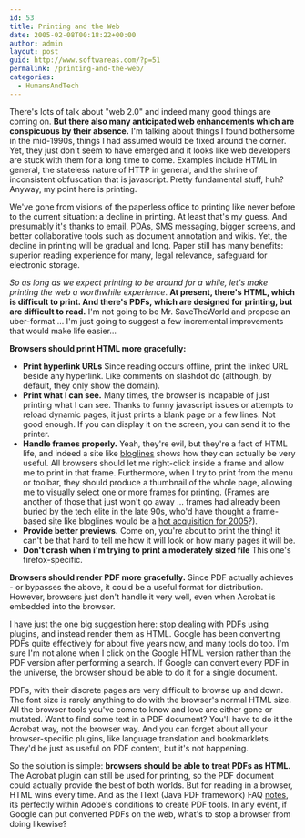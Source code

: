 ```yaml
---
id: 53
title: Printing and the Web
date: 2005-02-08T00:18:22+00:00
author: admin
layout: post
guid: http://www.softwareas.com/?p=51
permalink: /printing-and-the-web/
categories:
  - HumansAndTech
---
```

There's lots of talk about "web 2.0" and indeed many good things are coming on. **But there also many anticipated web enhancements which are conspicuous by their absence.** I'm talking about things I found bothersome in the mid-1990s, things I had assumed would be fixed around the corner. Yet, they just don't seem to have emerged and it looks like web developers are stuck with them for a long time to come. Examples include HTML in general, the stateless nature of HTTP in general, and the shrine of inconsistent obfuscation that is javascript. Pretty fundamental stuff, huh? Anyway, my point here is printing.

We've gone from visions of the paperless office to printing like never before to the current situation: a decline in printing. At least that's my guess. And presumably it's thanks to email, PDAs, SMS messaging, bigger screens, and better collaborative tools such as document annotation and wikis. Yet, the decline in printing will be gradual and long. Paper still has many benefits: superior reading experience for many, legal relevance, safeguard for electronic storage.

*So as long as we expect printing to be around for a while, let's make printing the web a worthwhile experience*. **At present, there's HTML, which is difficult to print. And there's PDFs, which are designed for printing, but are difficult to read.** I'm not going to be Mr. SaveTheWorld and propose an uber-format ... I'm just going to suggest a few incremental improvements that would make life easier...

**Browsers should print HTML more gracefully:**
* **Print hyperlink URLs** Since reading occurs offline, print the linked URL beside any hyperlink. Like comments on slashdot do (although, by default, they only show the domain).
* **Print what I can see.** Many times, the browser is incapable of just printing what I can see. Thanks to funny javascript issues or attempts to reload dynamic pages, it just prints a blank page or a few lines. Not good enough. If you can display it on the screen, you can send it to the printer.
* **Handle frames properly.** Yeah, they're evil, but they're a fact of HTML life, and indeed a site like [bloglines](http://bloglines.com) shows how they can actually be very useful. All browsers should let me right-click inside a frame and allow me to print in that frame. Furthermore, when I try to print from the menu or toolbar, they should produce a thumbnail of the whole page, allowing me to visually select one or more frames for printing.
 (Frames are another of those that just won't go away ... frames had already been buried by the tech elite in the late 90s, who'd have thought a frame-based site like bloglines would be a [hot acquisition for 2005](http://www.micropersuasion.com/2005/02/ask_jeeves_buyi.html)?). 
* **Provide better previews.** Come on, you're about to print the thing! it can't be that hard to tell me how it will look or how many pages it will be.
* **Don't crash when i'm trying to print a moderately sized file** This one's firefox-specific.

**Browsers should render PDF more gracefully.** Since PDF actually achieves - or bypasses the above,  it could be a useful format for distribution. However, browsers just don't handle it very well, even when Acrobat is embedded into the browser.

I have just the one big suggestion here: stop dealing with PDFs using plugins, and instead render them as HTML. Google has been converting PDFs quite effectively for about five years now, and many tools do too. I'm sure I'm not alone when I click on the Google HTML version rather than the PDF version after performing a search. If Google can convert every PDF in the universe, the browser should be able to do it for a single document.

PDFs, with their discrete pages are very difficult to browse up and down. The font size is rarely anything to do with the browser's normal HTML size. All the browser tools you've come to know and love are either gone or mutated. Want to find some text in a PDF document? You'll have to do it the Acrobat way, not the browser way. And you can forget about all your browser-specific plugins, like language translation and bookmarklets. They'd be just as useful on PDF content, but it's not happening.

So the solution is simple: **browsers should be able to treat PDFs as HTML.** The Acrobat plugin can still be used for printing, so the PDF document could actually provide the best of both worlds. But for reading in a browser, HTML wins every time. And as the IText (Java PDF framework) FAQ [notes](http://www.lowagie.com/iText/faq.html#adobe), its perfectly within Adobe's conditions to create PDF tools. In any event, if Google can put converted PDFs on the web, what's to stop a browser from doing likewise?<!--3a1a2369937de1d946508134e0b0cb91-->